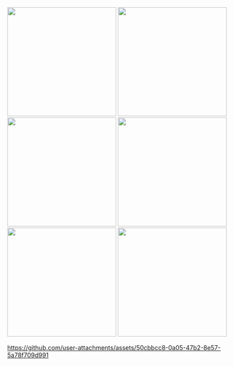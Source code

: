 <img src = "https://github.com/user-attachments/assets/0b27e1f4-f9fe-4708-a0f0-b5e389841f0f" width="250">
<img src = "https://github.com/user-attachments/assets/b40bba58-ff8a-4687-9350-e850c1d499dd" width="250">
<img src ="https://github.com/user-attachments/assets/24db1a9e-16c2-42a1-9851-ecf183aa487d" width="250">
<img src ="https://github.com/user-attachments/assets/01d75810-c8b0-4d45-8159-4b3ff96bb173" width="250">
<img src ="https://github.com/user-attachments/assets/21af4081-773c-4431-ad29-74f268acef59" width="250">
<img src ="https://github.com/user-attachments/assets/83221367-ce81-4872-aee9-3b2032192751" width="250">




https://github.com/user-attachments/assets/50cbbcc8-0a05-47b2-8e57-5a78f709d991

